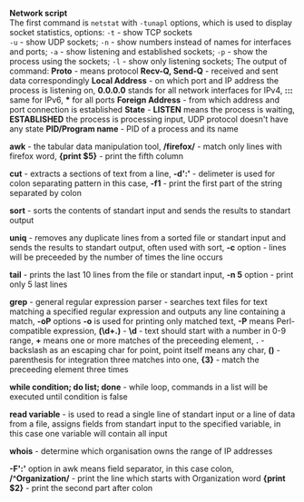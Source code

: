 
**Network script**<br />
The first command is `netstat` with `-tunapl` options, which is used to display socket statistics,  options:
`-t` - show TCP sockets<br />
`-u` - show UDP sockets;
`-n` - show numbers instead of names for interfaces and ports;
`-a` - show listening and established sockets;
`-p` - show the process using the sockets;
`-l` - show only listening sockets;
The output of command:
**Proto** - means protocol
**Recv-Q, Send-Q** - received and sent data correspondingly
**Local Address** - on which port and IP address the process is listening on, **0.0.0.0** stands for all network interfaces for IPv4, **:::** same for IPv6, **\*** for all ports
**Foreign Address** - from which address and port connection is established
**State** - **LISTEN** means the process is waiting, **ESTABLISHED** the process is processing input, UDP protocol doesn't have any state
**PID/Program name** - PID of a process and its name

**awk** - the tabular data manipulation tool, **/firefox/** - match only lines with firefox word, **{print $5}** - print the fifth column

**cut** - extracts a sections of text from a line, **-d':'** - delimeter is used for colon separating pattern in this case, **-f1** - print the first part of the string separated by colon 

**sort** - sorts the contents of standart input and sends the results to standart output

**uniq** - removes any duplicate lines from a sorted file or standart input and sends the results to standart output, often used with sort, **-c** option - lines will be preceeded by the number of times the line occurs

**tail** - prints the last 10 lines from the file or standart input, **-n 5** option - print only 5 last lines

**grep** - general regular expression parser - searches text files for text matching a specified regular expression and outputs any line containing a match, **-oP** options **-o** is used for printing only matched text, **-P** means Perl-compatible expression, **(\d+\.)** - **\d** - text should start with a number in 0-9 range, **+** means one or more matches of the preceeding element, **\.** - backslash as an escaping char for point, point itself means any char, **()** - parenthesis for integration three matches into one, **{3}** - match the preceeding element three times

**while condition; do list; done** - while loop, commands in a list will be executed until condition is false

**read variable** - is used to read a single line of standart input or a line of data from a file, assigns fields from standart input to the specified variable, in this case one variable will contain all input

**whois** - determine which organisation owns the range of IP addresses

**-F':'** option in awk means field separator, in this case colon, **/^Organization/** - print the line which starts with Organization word **{print $2}** - print the second part after colon




